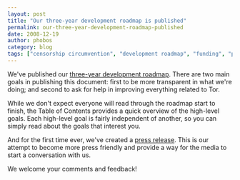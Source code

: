 ```yaml
---
layout: post
title: "Our three-year development roadmap is published"
permalink: our-three-year-development-roadmap-published
date: 2008-12-19
author: phobos
category: blog
tags: ["censorship circumvention", "development roadmap", "funding", "press release"]
---
```


We've published our [three-year development roadmap](https://svn.torproject.org/svn/tor/trunk/doc/roadmaps/2008-12-19-roadmap-full.pdf). There are two main goals in publishing this document: first to be more transparent in what we're doing; and second to ask for help in improving everything related to Tor.

While we don't expect everyone will read through the roadmap start to finish, the Table of Contents provides a quick overview of the high-level goals. Each high-level goal is fairly independent of another, so you can simply read about the goals that interest you.

And for the first time ever, we've created a [press release](https://www.torproject.org/press/2008-12-19-roadmap-press-release.html.en). This is our attempt to become more press friendly and provide a way for the media to start a conversation with us.

We welcome your comments and feedback!

